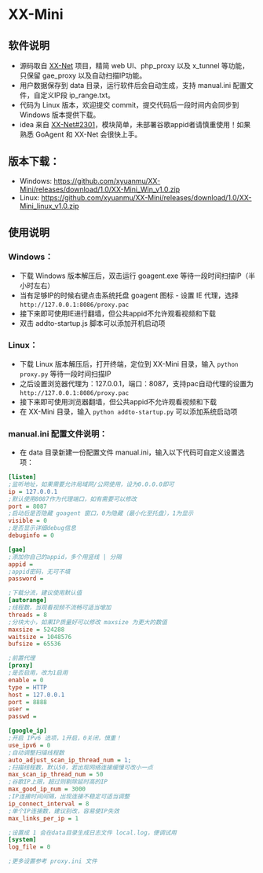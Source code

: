 # XX-Mini

## 软件说明
* 源码取自 [XX-Net](https://github.com/XX-net/XX-Net) 项目，精简 web UI、php_proxy 以及 x_tunnel 等功能，只保留 gae_proxy 以及自动扫描IP功能。
* 用户数据保存到 data 目录，运行软件后会自动生成，支持 manual.ini 配置文件，自定义IP段 ip_range.txt。
* 代码为 Linux 版本，欢迎提交 commit，提交代码后一段时间内会同步到 Windows 版本提供下载。
* idea 来自 [XX-Net#2301](https://github.com/XX-net/XX-Net/issues/2301)，模块简单，未部署谷歌appid者请慎重使用！如果熟悉 GoAgent 和 XX-Net 会很快上手。

## 版本下载：
* Windows: https://github.com/xyuanmu/XX-Mini/releases/download/1.0/XX-Mini_Win_v1.0.zip
* Linux: https://github.com/xyuanmu/XX-Mini/releases/download/1.0/XX-Mini_linux_v1.0.zip

## 使用说明
### Windows：
* 下载 Windows 版本解压后，双击运行 goagent.exe 等待一段时间扫描IP（半小时左右）
* 当有足够IP的时候右键点击系统托盘 goagent 图标 - 设置 IE 代理，选择 `http://127.0.0.1:8086/proxy.pac`
* 接下来即可使用IE进行翻墙，但公共appid不允许观看视频和下载
* 双击 addto-startup.js 脚本可以添加开机启动项

### Linux：
* 下载 Linux 版本解压后，打开终端，定位到 XX-Mini 目录，输入 `python proxy.py` 等待一段时间扫描IP
* 之后设置浏览器代理为：127.0.0.1，端口：8087，支持pac自动代理的设置为 `http://127.0.0.1:8086/proxy.pac`
* 接下来即可使用浏览器翻墙，但公共appid不允许观看视频和下载
* 在 XX-Mini 目录，输入 `python addto-startup.py` 可以添加系统启动项

### manual.ini 配置文件说明：
* 在 data 目录新建一份配置文件 manual.ini，输入以下代码可自定义设置选项：
```ini
[listen]
;监听地址，如果需要允许局域网/公网使用，设为0.0.0.0即可
ip = 127.0.0.1
;默认使用8087作为代理端口，如有需要可以修改
port = 8087
;启动后是否隐藏 goagent 窗口，0为隐藏（最小化至托盘），1为显示
visible = 0
;是否显示详细debug信息
debuginfo = 0

[gae]
;添加你自己的appid，多个用竖线 | 分隔
appid = 
;appid密码，无可不填
password = 

;下载分流，建议使用默认值
[autorange]
;线程数，当观看视频不流畅可适当增加
threads = 8
;分块大小，如果IP质量好可以修改 maxsize 为更大的数值
maxsize = 524288
waitsize = 1048576
bufsize = 65536

;前置代理
[proxy]
;是否启用，改为1启用
enable = 0
type = HTTP
host = 127.0.0.1
port = 8888
user =
passwd =

[google_ip]
;开启 IPv6 选项，1开启，0关闭，慎重！
use_ipv6 = 0
;自动调整扫描线程数
auto_adjust_scan_ip_thread_num = 1;
;扫描线程数，默认50，若出现网络连接缓慢可改小一点
max_scan_ip_thread_num = 50
;谷歌IP上限，超过则剔除延时高的IP
max_good_ip_num = 3000
;IP连接时间间隔，出现连接不稳定可适当调整
ip_connect_interval = 8
;单个IP连接数，建议别改，容易使IP失效
max_links_per_ip = 1

;设置成 1 会在data目录生成日志文件 local.log，便调试用
[system]
log_file = 0

;更多设置参考 proxy.ini 文件
```
